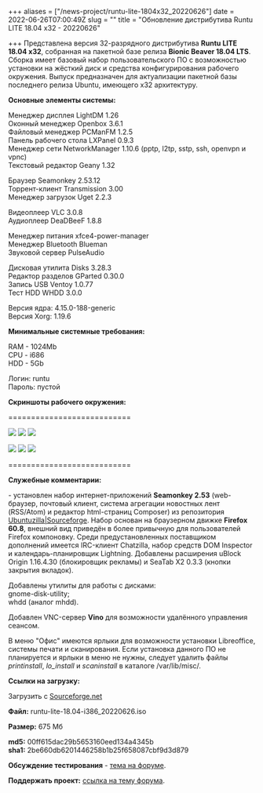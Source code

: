 +++
aliases = ["/news-project/runtu-lite-1804x32_20220626"]
date = 2022-06-26T07:00:49Z
slug = ""
title = "Обновление дистрибутива Runtu LITE 18.04 х32 - 20220626"

+++
Представлена версия 32-разрядного дистрибутива **Runtu LITE 18.04 х32**, собранная на пакетной базе релиза **Bionic Beaver 18.04 LTS**. Сборка имеет базовый набор пользовательского ПО с возможностью установки на жёсткий диск и средства конфигурирования рабочего окружения. Выпуск предназначен для актуализации пакетной базы последнего релиза Ubuntu, имеющего х32 архитектуру.

<!--more-->

**Основные элементы системы:**

Менеджер дисплея LightDM 1.26  
Оконный менеджер Openbox 3.6.1  
Файловый менеджер PCManFM 1.2.5  
Панель рабочего стола LXPanel 0.9.3  
Менеджер сети NetworkManager 1.10.6 (pptp, l2tp, sstp, ssh, openvpn и vpnc)  
Текстовый редактор Geany 1.32

Браузер Seamonkey 2.53.12  
Торрент-клиент Transmission 3.00  
Менеджер загрузок Uget 2.2.3

Видеоплеер VLC 3.0.8  
Аудиоплеер DeaDBeeF 1.8.8

Менеджер питания xfce4-power-manager  
Менеджер Bluetooth Blueman  
Звуковой сервер PulseAudio

Дисковая утилита Disks 3.28.3  
Редактор разделов GParted 0.30.0  
Запись USB Ventoy 1.0.77  
Тест HDD WHDD 3.0.0

Версия ядра: 4.15.0-188-generic  
Версия Xorg: 1.19.6

**Минимальные системные требования:**

RAM - 1024Mb  
CPU - i686  
HDD - 5Gb

Логин: runtu  
Пароль: пустой

**Скриншоты рабочего окружения:**

===========================

[![](https://i.ibb.co/T4twkZt/BIOS-BOOT.png)](https://ibb.co/T4twkZt)   [![](https://i.ibb.co/WkGm0vY/Splash.png)](https://ibb.co/WkGm0vY)   [![](https://i.ibb.co/k9jTq9B/Menu-System.png)](https://ibb.co/k9jTq9B)

[![](https://i.ibb.co/RyNhwrn/Minwaita-Desktop1.png)](https://ibb.co/RyNhwrn)   [![](https://i.ibb.co/686sTSC/Black-Desktop.png)](https://ibb.co/686sTSC)   [![](https://i.ibb.co/9w2DZ0B/Graybird-Desktop.png)](https://ibb.co/9w2DZ0B)

===========================

**Служебные комментарии:**

\- установлен набор интернет-приложений **Seamonkey 2.53** (web-браузер, почтовый клиент, система агрегации новостных лент (RSS/Atom) и редактор html-страниц Composer) из репозитория [Ubuntuzilla|Sourceforge](https://sourceforge.net/projects/ubuntuzilla/files/mozilla/apt/pool/main/s/seamonkey-mozilla-build/). Набор основан на браузерном движке **Firefox 60.8**, внешний вид приведён в более привычную для пользователей Firefox компоновку. Среди предустановленных поставщиком дополнений имеется IRC-клиент Chatzilla, набор средств DOM Inspector и календарь-планировщик Lightning. Добавлены расширения uBlock Origin 1.16.4.30 (блокировщик рекламы) и SeaTab X2 0.3.3 (кнопки закрытия вкладок).

Добавлены утилиты для работы с дисками:  
gnome-disk-utility;  
whdd (аналог mhdd).

Добавлен VNC-сервер **Vino** для возможности удалённого управления сеансом.

В меню "Офис" имеются ярлыки для возможности установки Libreoffice, системы печати и сканирования. Если установка данного ПО не планируется и ярлыки в меню не нужны, следует удалить файлы _printinstall_, _lo_install_ и _scaninstall_ в каталоге /var/lib/misc/.

**Ссылки на загрузку:**

Загрузить с [Sourceforge.net](https://sourceforge.net/projects/runtu/files/runtu%2018.04/LITE/runtu-lite-18.04-i386_20220626.iso/download)

**Файл:** runtu-lite-18.04-i386_20220626.iso

**Размер:** 675 Мб

**md5:** 00ff615dac29b5653160eed134a4345b  
**sha1:** 2be660db6201446258b1b25f658087cbf9d3d879

**Обсуждение тестирования** - [тема на форуме](https://forum.runtu.org/index.php/topic,8491.0.html).

**Поддержать проект:** [ссылка на тему форума](http://forum.runtu.org/index.php/topic,188.0.html).